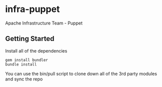 infra-puppet
============

Apache Infrastructure Team - Puppet

## Getting Started
Install all of the dependencies

    gem install bundler
    bundle install

You can use the bin/pull script to clone down all of the 3rd party modules and sync the repo


